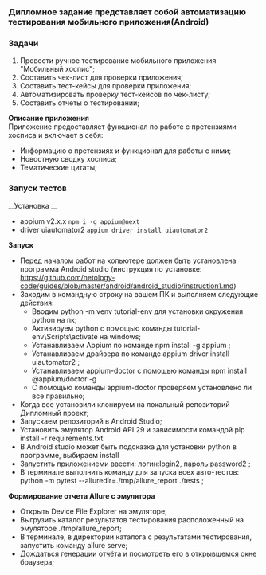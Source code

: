 ### Дипломное задание представляет собой автоматизацию тестирования мобильного приложения(Android)

### Задачи
1. Провести ручное тестирование мобильного приложения "Мобильный хоспис";
2. Составить чек-лист для проверки приложения;
3. Составить тест-кейсы для проверки приложения;
4. Автоматизировать проверку тест-кейсов по чек-листу;
5. Составить отчеты о тестировании;

__Описание приложения__  
Приложение предоставляет функционал по работе с претензиями хосписа и включает в себя:

- Информацию о претензиях и функционал для работы с ними;
- Новостную сводку хосписа;
- Тематические цитаты;

### Запуск тестов

__Установка __  
- appium v2.x.x `npm i -g appium@next`
- driver uiautomator2 `appium driver install uiautomator2`

__Запуск__  

- Перед началом работ на копьютере должен быть установлена программа Android studio (инструкция по установке: https://github.com/netology-code/guides/blob/master/android/android_studio/instruction1.md)
- Заходим в командную строку на вашем ПК и выполняем следующие действия:
    - Вводим python -m venv tutorial-env  для установки окружения python на пк;
    - Активируем python с помощью команды tutorial-env\Scripts\activate на windows;
    - Устанавливаем Appium по команде npm install -g appium ;
    - Устанавливаем драйвера по команде appium driver install uiautomator2 ;
    - Устанавливаем appium-doctor с помощью команды npm install @appium/doctor -g
    - С помощью команды appium-doctor проверяем установлено ли все правильно;
- Когда все установили клонируем на локальный репозиторий Дипломный проект;
- Запускаем репозиторий в Android Studio;
- Установить эмулятор Android API 29 и зависимости командой pip install -r requirements.txt
- В Android studio может быть подсказка для установки python в программе, выбираем install
- Запустить приложениеми ввести: логин:login2, пароль:password2 ;
- В терминале выполнить команду для запуска всех авто-тестов: python -m pytest --alluredir=./tmp/allure_report ./tests ;

__Формирование отчета Allure с эмулятора__

- Открыть Device File Explorer на эмуляторе;
- Выгрузить каталог результатов тестирования расположенный на эмуляторе ./tmp/allure_report;
- В терминале, в директории каталога с результатами тестирования, запустить команду allure serve; 
- Дождаться генерации отчёта и посмотреть его в открывшемся окне браузера;
